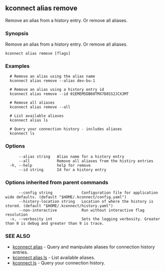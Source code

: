 ## kconnect alias remove

Remove an alias from a history entry. Or remove all aliases.

### Synopsis

Remove an alias from a history entry. Or remove all aliases.

```
kconnect alias remove [flags]
```

### Examples

```
  # Remove an alias using the alias name
  kconnect alias remove --alias dev-bu-1

  # Remove an alias using a history entry id
  kconnect alias remove --id 01EMEM5DB60TMX7D8SS2JCX3MT

  # Remove all aliases
  kconnect alias remove --all

  # List available aliases
  kconnect alias ls

  # Query your connection history - includes aliases
  kconnect ls

```

### Options

```
      --alias string   Alias name for a history entry
      --all            Remove all aliases from the histiry entries
  -h, --help           help for remove
      --id string      Id for a history entry
```

### Options inherited from parent commands

```
      --config string             Configuration file for application wide defaults. (default "$HOME/.kconnect/config.yaml")
      --history-location string   Location of where the history is stored. (default "$HOME/.kconnect/history.yaml")
      --non-interactive           Run without interactive flag resolution
  -v, --verbosity int             Sets the logging verbosity. Greater than 0 is debug and greater than 9 is trace.
```

### SEE ALSO

* [kconnect alias](alias.md) - Query and manipulate aliases for connection history entries.
* [kconnect alias ls](alias_ls.ms) - List available aliases.
* [kconnect ls](ls.md) - Query your connection history.
